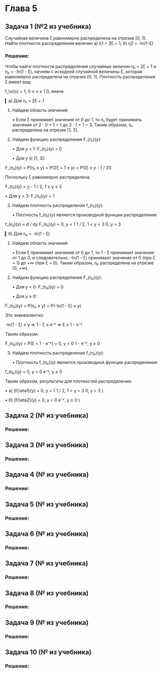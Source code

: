 # Глава 5

## Задача 1 (№2 из учебника)

Cлучайная величина ξ равномерно распределена на отрезке [0, 1]. Найти плотности распределения величин
а) η1 = 2ξ + 1;
б) η2 = -ln(1-ξ)

### Решение:

Чтобы найти плотности распределения случайных величин η₁ = 2ξ + 1 и η₂ = -ln(1 - ξ), начнем с исходной случайной величины ξ, которая равномерно распределена на отрезке [0, 1]. Плотность распределения ξ имеет вид:

f_\xi(x) =
1, 0 ≤ x ≤ 1
0, иначе


▎а) Для η₁ = 2ξ + 1

1. Найдем область значений: 

   • Если ξ принимает значения от 0 до 1, то η₁ будет принимать значения от 2 ⋅ 0 + 1 = 1 до 2 ⋅ 1 + 1 = 3. Таким образом, η₁ распределена на отрезке [1, 3].

2. Найдем функцию распределения F_(η₁)(y):

   • Для y < 1: F_(η₁)(y) = 0

   • Для y ∈ [1, 3]:

F_(η₁)(y) = P(η₁ ≤ y) = P(2ξ + 1 ≤ y) = P((ξ ≤ y - 1 / 2))


Поскольку ξ равномерно распределена:

F_(η₁)(y) = y - 1 / 2,   1 ≤ y ≤ 3


• Для y > 3: F_(η₁)(y) = 1

3. Найдем плотность распределения f_(η₁)(y):

   • Плотность f_(η₁)(y) является производной функции распределения:

f_(η₁)(y) = d / dy F_(η₁)(y) =
0, y < 1
1 / 2, 1 < y < 3
0, y > 3


▎б) Для η₂ = -ln(1 - ξ)

1. Найдем область значений: 

   • Если ξ принимает значения от 0 до 1, то 1 - ξ принимает значения от 1 до 0, и следовательно, -ln(1 - ξ) принимает значения от 0 (при ξ = 1) до +∞ (при ξ = 0). Таким образом, η₂ распределена на отрезке [0, +∞).

2. Найдем функцию распределения F_(η₂)(y):

   • Для y < 0: F_(η₂)(y) = 0

   • Для y ≥ 0:

F_(η₂)(y) = P(η₂ ≤ y) = P(-ln(1 - ξ) ≤ y)


Это эквивалентно:

-ln(1 - ξ) ≤ y ⇒ 1 - ξ ≤ e⁻ʸ ⇒ ξ ≥ 1 - e⁻ʸ


Таким образом:

F_(η₂)(y) = P(ξ < 1 - e⁻ʸ) =
0, y < 0
1 - e⁻ʸ, y ≥ 0


3. Найдем плотность распределения f_(η₂)(y):

   • Плотность f_(η₂)(y) является производной функции распределения:

f_(η₂)(y) =
0, y < 0
e⁻ʸ, y ≥ 0


Таким образом, результаты для плотностей распределения:

• а) (f{\eta1}(y) =
0,  y < 1
1 / 2,  1 < y < 3
0,  y > 3
)

• б) (f{\eta2}(y) =
0,  y < 0
e⁻ʸ,  y ≥ 0
)

## Задача 2 (№ из учебника)



### Решение:


## Задача 3 (№ из учебника)


### Решение:


## Задача 4 (№ из учебника)


### Решение:



## Задача 5 (№ из учебника)


### Решение:



## Задача 6 (№ из учебника)


### Решение:


## Задача 7 (№ из учебника)


### Решение:



## Задача 8 (№ из учебника)


### Решение:




## Задача 9 (№ из учебника)


### Решение:



## Задача 10 (№ из учебника)


### Решение:



